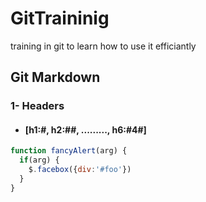 # GitTraininig
training in git to learn how to use it efficiantly


## Git Markdown

### 1- Headers
* #### [h1:#, h2:##, ........., h6:#4#]


```javascript
function fancyAlert(arg) {
  if(arg) {
    $.facebox({div:'#foo'})
  }
}
```